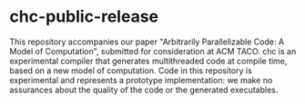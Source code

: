 # chc-public-release
This repository accompanies our paper "Arbitrarily Parallelizable Code: A Model of Computation", submitted for consideration at ACM TACO.
chc is an experimental compiler that generates multithreaded code at compile time, based on a new model of computation. Code in this repository is experimental and represents a prototype implementation: we make no assurances about the quality of the code or the generated executables.  
